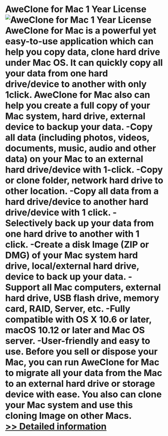 # AweClone for Mac 1 Year License<br />![AweClone for Mac 1 Year License](https://mycommerce.akamaized.net/api/pimages/P301011216/BIG/301011216.PNG)<br />AweClone for Mac is a powerful yet easy-to-use application which can help you copy data, clone hard drive under Mac OS. It can quickly copy all your data from one hard drive/device to another with only 1click. AweClone for Mac also can help you create a full copy of your Mac system, hard drive, external device to backup your data. -Copy all data (including photos, videos, documents, music, audio and other data) on your Mac to an external hard drive/device with 1-click. -Copy or clone folder, network hard drive to other location. -Copy all data from a hard drive/device to another hard drive/device with 1 click. -Selectively back up your data from one hard drive to another with 1 click. -Create a disk Image (ZIP or DMG) of your Mac system hard drive, local/external hard drive, device to back up your data. -Support all Mac computers, external hard drive, USB flash drive, memory card, RAID, Server, etc. -Fully compatible with OS X 10.6 or later, macOS 10.12 or later and Mac OS server. -User-friendly and easy to use. Before you sell or dispose your Mac, you can run AweClone for Mac to migrate all your data from the Mac to an external hard drive or storage device with ease. You also can clone your Mac system and use this cloning Image on other Macs.<br />[>> Detailed information](https://secure.shareit.com/shareit/product.html?productid=301011216&affiliateid=200057808)